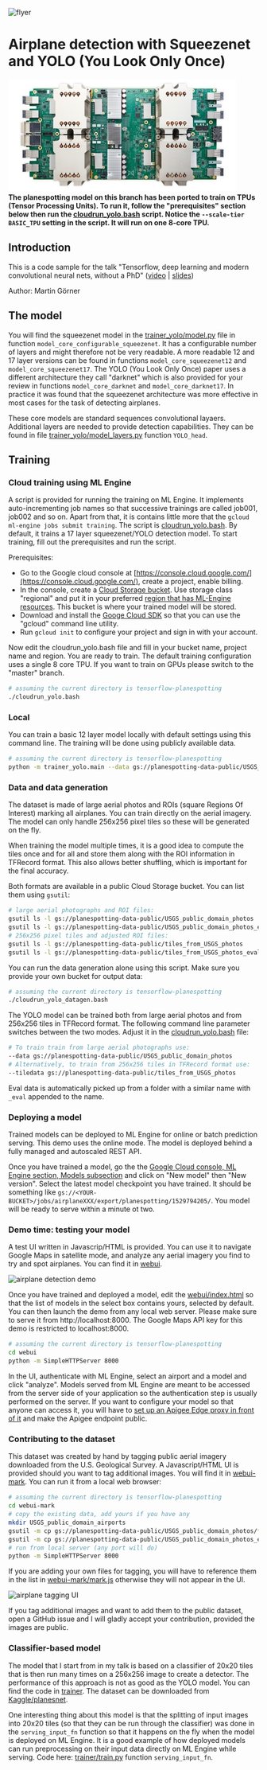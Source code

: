 ![flyer](img/flyer_lodern_convnets.jpg)
# Airplane detection with Squeezenet and YOLO (You Look Only Once)


![Tensor Processing Unit](img/tpu.jpg)<br/>
**The planespotting model on this branch has been ported to train
on TPUs (Tensor Processing Units). To run it, follow the "prerequisites"
section below then run the [cloudrun_yolo.bash](cloudrun_yolo.bash) script.
Notice the `--scale-tier BASIC_TPU` setting in the script. It will run on one 8-core TPU.**

## Introduction

This is a code sample for the talk "Tensorflow, deep learning and modern
convolutional neural nets, without a PhD" ([video](https://youtu.be/vaL1I2BD_xY) |
[slides](https://docs.google.com/presentation/d/19u0Tm0JHL5tpzyarLILvy4qLSuDBFNNx2hwSvZsFPI0/pub))

Author: Martin Görner

## The model
You will find the squeezenet model in the [trainer_yolo/model.py](trainer_yolo/model.py) file
in function `model_core_configurable_squeezenet`. It has a configurable
number of layers and might therefore not be very readable. A more readable
12 and 17 layer versions can be found in functions `model_core_squeezenet12` and `model_core_squeezenet17`.
The YOLO (You Look Only Once) paper uses a different architecture they call
"darknet" which is also provided for your review in functions `model_core_darknet`
and `model_core_darknet17`. In practice it was found that the squeezenet
architecture was more effective in most cases for the task of detecting airplanes.

These core models are standard sequences convolutional layaers. Additional layers are
needed to provide detection capabilities. They can be found in file
[trainer_yolo/model_layers.py](trainer_yolo/model_layers.py) function `YOLO_head`. 

## Training

### Cloud training using ML Engine

A script is provided for running the training on ML Engine. It implements
auto-incrementing job names so that successive trainings are called job001, job002 and so on.
Apart from that, it is contains little more that the `gcloud ml-engine jobs submit training`.
The script is [cloudrun_yolo.bash](cloudrun_yolo.bash). By default, it trains a 
17 layer squeezenet/YOLO detection model. To start training, fill out the prerequisites and run the script.

Prerequisites:
* Go to the Google cloud console at [https://console.cloud.google.com/](https://console.cloud.google.com/), create a project, enable billing.
* In the console, create a [Cloud Storage bucket](https://console.cloud.google.com/storage/). Use storage
class "regional" and put it in your preferred [region that has ML-Engine resources](https://cloud.google.com/ml-engine/docs/tensorflow/regions).
This bucket is where your trained model will be stored.
* Download and install the [Googe Cloud SDK](https://cloud.google.com/sdk/) so that you can use the "gcloud" command line utility.
* Run `gcloud init` to configure your project and sign in with your account.

Now edit the cloudrun_yolo.bash file and fill in your bucket name, project name
and region.  You are ready to train. The default training configuration uses a single
8 core TPU. If you want to train on GPUs please switch to the "master" branch.

 ```bash
 # assuming the current directory is tensorflow-planespotting
 ./cloudrun_yolo.bash
 ```

### Local
You can train a basic 12 layer model locally with default settings
using this command line. The training will be done using publicly available data.

```bash
# assuming the current directory is tensorflow-planespotting
python -m trainer_yolo.main --data gs://planespotting-data-public/USGS_public_domain_photos

```

### Data and data generation
The dataset is made of large aerial photos and ROIs (square Regions Of Interest)
marking all airplanes. You can train directly on the aerial imagery. The model can only
handle 256x256 pixel tiles so these will be generated on the fly.

When training the model multiple times, it is a good idea to compute the tiles
once and for all and store them along with the ROI information in TFRecord format.
This also allows better shuffling, which is important for the final accuracy.

Both formats are available in a public Cloud Storage bucket. You can list them using `gsutil`:
 ```bash
 # large aerial photographs and ROI files:
 gsutil ls -l gs://planespotting-data-public/USGS_public_domain_photos
 gsutil ls -l gs://planespotting-data-public/USGS_public_domain_photos_eval
 # 256x256 pixel tiles and adjusted ROI files:
 gsutil ls -l gs://planespotting-data-public/tiles_from_USGS_photos
 gsutil ls -l gs://planespotting-data-public/tiles_from_USGS_photos_eval 
 ```

You can run the data generation alone using this script. Make sure you provide your
own bucket for output data:

 ```bash
 # assuming the current directory is tensorflow-planespotting
 ./cloudrun_yolo_datagen.bash
 ```
 
 The YOLO model can be trained both from large aerial photos and from 256x256 tiles
 in TFRecord format. The following command line parameter switches between the two
 modes. Adjust it in the [cloudrun_yolo.bash](cloudrun_yolo.bash) file:
 ```bash
 # To train train from large aerial photographs use:
 --data gs://planespotting-data-public/USGS_public_domain_photos
 # Alternatively, to train from 256x256 tiles in TFRecord format use: 
 --tiledata gs://planespotting-data-public/tiles_from_USGS_photos
 ```
 
Eval data is automatically picked up from a folder with a similar
name with `_eval` appended to the name.

### Deploying a model

Trained models can be deployed to ML Engine for online or batch prediction serving.
This demo uses the online mode. The model is deployed behind a fully managed and autoscaled 
REST API.

Once you have trained a model, go the the [Google Cloud console, ML Engine section,
Models subsection](https://console.cloud.google.com/mlengine/models) and click on
"New model" then "New version". Select the latest model checkpoint you have trained.
It should be something like `gs://<YOUR-BUCKET>/jobs/airplaneXXX/export/planespotting/1529794205/`.
You model will be ready to serve within a minute ot two.

### Demo time: testing your model

A test UI written in Javascrip/HTML is provided. You can use it to navigate
Google Maps in satellite mode, and analyze any aerial imagery you find to try and spot
airplanes. You can find it in [webui](webui).

![airplane detection demo](img/screen-shot-demo.jpg)

Once you have trained and deployed a model, edit the [webui/index.html](webui/index.html)
so that the list of models in the select box contains yours, selected by default.
You can then launch the demo from any local web server. Please make sure to serve it
from http://localhost:8000. The Google Maps API key for this demo is restricted to localhost:8000.
 
```bash
# assuming the current directory is tensorflow-planespotting
cd webui
python -m SimpleHTTPServer 8000  
```
In the UI, authenticate with ML Engine, select an airport and a model and click "analyze".
Models served from ML Engine are meant to be accessed from the server side of your
application so the authentication step is usually performed on the server. If
you want to configure your model so that anyone can access it, you will have to
[set up an Apigee Edge proxy in front of it](https://cloud.google.com/solutions/serving-machine-learning-models-using-apigee-edge-and-ml-engine)
and make the Apigee endpoint public.

### Contributing to the dataset

This dataset was created by hand by tagging public aerial imagery downloaded from
the U.S. Geological Survey. A Javascript/HTML UI is provided should you want to tag
additional images. You will find it in [webui-mark](webui-mark). You can
run it from a local web browser:

```bash
# assuming the current directory is tensorflow-planespotting
cd webui-mark
# copy the existing data, add yours if you have any
mkdir USGS_public_domain_airports
gsutil -m cp gs://planespotting-data-public/USGS_public_domain_photos/* USGS_public_domain_airports
gsutil -m cp gs://planespotting-data-public/USGS_public_domain_photos_eval/* USGS_public_domain_airports
# run from local server (any port will do)
python -m SimpleHTTPServer 8000  
```
If you are adding your own files for tagging, you will have to reference them in the
list in [webui-mark/mark.js](webui-mark/mark.js) otherwise they will not appear in the UI.

![airplane tagging UI](img/screen-shot-mark.jpg)

If you tag additional images and want to add them to the public dataset, open a GitHub issue
and I will gladly accept your contribution, provided the images are public.

### Classifier-based model

The model that I start from in my talk is based on a classifier of 20x20 tiles
that is then run many times on a 256x256 image to create a detector.
The performance of this approach is not as good as the YOLO model. You can
find the code in [trainer](trainer). The dataset can be downloaded from [Kaggle/planesnet](https://www.kaggle.com/rhammell/planesnet).

One interesting thing about this model is that the splitting of input images
into 20x20 tiles (so that they can be run through the classifier) was done
in the `serving_input_fn` function so that it happens on the fly when the
model is deployed on ML Engine. It is a good example of how deployed models
can run preprocessing on their input data directly on ML Engine while serving.
Code here: [trainer/train.py](trainer/train.py) function `serving_input_fn`.
 
